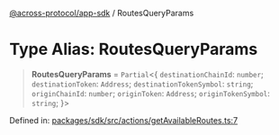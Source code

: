 [@across-protocol/app-sdk](../README.md) / RoutesQueryParams

# Type Alias: RoutesQueryParams

> **RoutesQueryParams** = `Partial`\<\{ `destinationChainId`: `number`; `destinationToken`: `Address`; `destinationTokenSymbol`: `string`; `originChainId`: `number`; `originToken`: `Address`; `originTokenSymbol`: `string`; \}\>

Defined in: [packages/sdk/src/actions/getAvailableRoutes.ts:7](https://github.com/across-protocol/toolkit/blob/6b29eb5487c0ac0b498f1f420b1793303bd8b70a/packages/sdk/src/actions/getAvailableRoutes.ts#L7)
